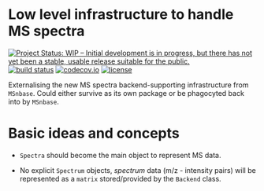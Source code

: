 # Low level infrastructure to handle MS spectra

[![Project Status: WIP – Initial development is in progress, but there has not yet been a stable, usable release suitable for the public.](http://www.repostatus.org/badges/latest/wip.svg)](http://www.repostatus.org/#wip)
[![build status](https://travis-ci.org/rformassspectrometry/Spectra.svg?branch=master)](https://travis-ci.org/rformassspectrometry/Spectra)
[![codecov.io](http://codecov.io/github/rformassspectrometry/Spectra/coverage.svg?branch=master)](http://codecov.io/github/rformassspectrometry/Spectra?branch=master)
[![license](https://img.shields.io/badge/license-Artistic--2.0-brightgreen.svg)](https://opensource.org/licenses/Artistic-2.0)

Externalising the new MS spectra backend-supporting infrastructure
from `MSnbase`. Could either survive as its own package or be
phagocyted back into by `MSnbase`.

# Basic ideas and concepts

- `Spectra` should become the main object to represent MS data.

- No explicit `Spectrum` objects, *spectrum* data (m/z - intensity
  pairs) will be represented as a `matrix` stored/provided by the
  `Backend` class.
